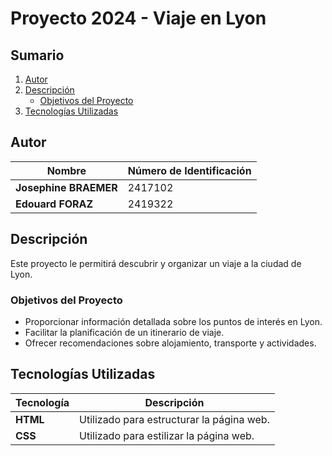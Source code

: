 # Proyecto 2024 - Viaje en Lyon

## Sumario
1. [Autor](#autor)
2. [Descripción](#descripción)
   - [Objetivos del Proyecto](#objetivos-del-proyecto)
3. [Tecnologías Utilizadas](#tecnologías-utilizadas)

## Autor
| Nombre            | Número de Identificación |
|-------------------|--------------------------|
| **Josephine BRAEMER** | 2417102                  |
| **Edouard FORAZ**     | 2419322                  |

## Descripción
Este proyecto le permitirá descubrir y organizar un viaje a la ciudad de Lyon.

### Objetivos del Proyecto
- Proporcionar información detallada sobre los puntos de interés en Lyon.
- Facilitar la planificación de un itinerario de viaje.
- Ofrecer recomendaciones sobre alojamiento, transporte y actividades.

## Tecnologías Utilizadas
| Tecnología | Descripción                                |
|------------|--------------------------------------------|
| **HTML**       | Utilizado para estructurar la página web.  |
| **CSS**        | Utilizado para estilizar la página web.    |
